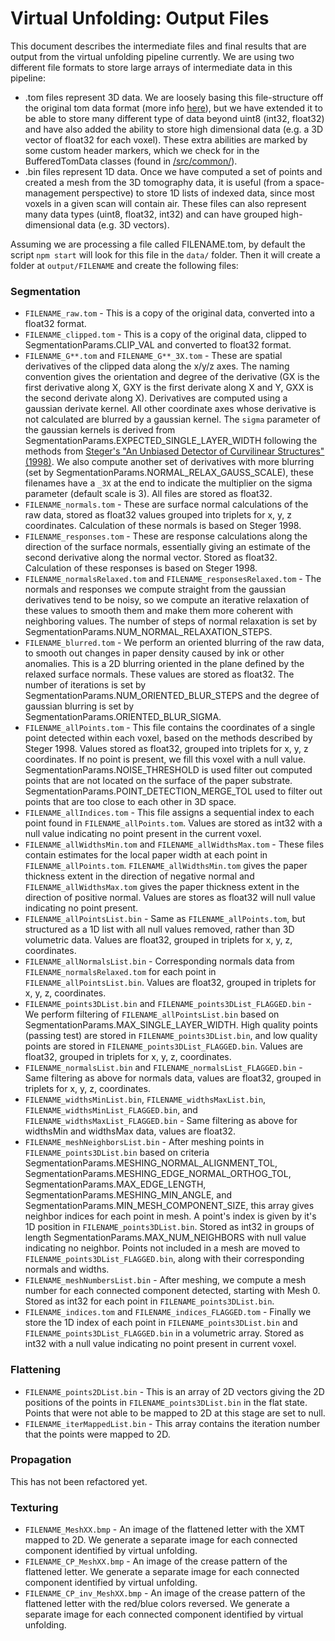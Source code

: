 # Virtual Unfolding: Output Files

This document describes the intermediate files and final results that are output from the virtual unfolding pipeline currently.  We are using two different file formats to store large arrays of intermediate data in this pipeline:

- .tom files represent 3D data.  We are loosely basing this file-structure off the original tom data format (more info [here](/docs/tom.md)), but we have extended it to be able to store many different type of data beyond uint8 (int32, float32) and have also added the ability to store high dimensional data (e.g. a 3D vector of float32 for each voxel).  These extra abilities are marked by some custom header markers, which we check for in the BufferedTomData classes (found in [/src/common/](/src/common/)).
- .bin files represent 1D data.  Once we have computed a set of points and created a mesh from the 3D tomography data, it is useful (from a space-management perspective) to store 1D lists of indexed data, since most voxels in a given scan will contain air.  These files can also represent many data types (uint8, float32, int32) and can have grouped high-dimensional data (e.g. 3D vectors).

Assuming we are processing a file called FILENAME.tom, by default the script `npm start` will look for this file in the `data/` folder.
Then it will create a folder at `output/FILENAME` and create the following files:

### Segmentation

- `FILENAME_raw.tom` - This is a copy of the original data, converted into a float32 format.
- `FILENAME_clipped.tom` - This is a copy of the original data, clipped to SegmentationParams.CLIP_VAL and converted to float32 format.
- `FILENAME_G**.tom` and `FILENAME_G**_3X.tom` - These are spatial derivatives of the clipped data along the x/y/z axes.  The naming convention gives the orientation and degree of the derivative (GX is the first derivative along X, GXY is the first derivate along X and Y, GXX is the second derivate along X).  Derivatives are computed using a gaussian derivate kernel.  All other coordinate axes whose derivative is not calculated are blurred by a gaussian kernel.  The `sigma` parameter of the gaussian kernels is derived from SegmentationParams.EXPECTED_SINGLE_LAYER_WIDTH following the methods from [Steger's "An Unbiased Detector of Curvilinear Structures" (1998)](/docs/StegerUnbiasedDetector.pdf).  We also compute another set of derivatives with more blurring (set by SegmentationParams.NORMAL_RELAX_GAUSS_SCALE), these filenames have a `_3X` at the end to indicate the multiplier on the sigma parameter (default scale is 3).  All files are stored as float32.
- `FILENAME_normals.tom` - These are surface normal calculations of the raw data, stored as float32 values grouped into triplets for x, y, z coordinates.  Calculation of these normals is based on Steger 1998.
- `FILENAME_responses.tom` - These are response calculations along the direction of the surface normals, essentially giving an estimate of the second derivative along the normal vector.  Stored as float32.  Calculation of these responses is based on Steger 1998.
- `FILENAME_normalsRelaxed.tom` and `FILENAME_responsesRelaxed.tom` - The normals and responses we compute straight from the gaussian derivatives tend to be noisy, so we compute an iterative relaxation of these values to smooth them and make them more coherent with neighboring values.  The number of steps of normal relaxation is set by SegmentationParams.NUM_NORMAL_RELAXATION_STEPS.
- `FILENAME_blurred.tom` - We perform an oriented blurring of the raw data, to smooth out changes in paper density caused by ink or other anomalies.  This is a 2D blurring oriented in the plane defined by the relaxed surface normals.  These values are stored as float32.  The number of iterations is set by SegmentationParams.NUM_ORIENTED_BLUR_STEPS and the degree of gaussian blurring is set by SegmentationParams.ORIENTED_BLUR_SIGMA.
- `FILENAME_allPoints.tom` - This file contains the coordinates of a single point detected within each voxel, based on the methods described by Steger 1998. Values stored as float32, grouped into triplets for x, y, z coordinates.  If no point is present, we fill this voxel with a null value.  SegmentationParams.NOISE_THRESHOLD is used filter out computed points that are not located on the surface of the paper substrate. SegmentationParams.POINT_DETECTION_MERGE_TOL used to filter out points that are too close to each other in 3D space.
- `FILENAME_allIndices.tom` - This file assigns a sequential index to each point found in `FILENAME_allPoints.tom`.  Values are stored as int32 with a null value indicating no point present in the current voxel.
- `FILENAME_allWidthsMin.tom` and `FILENAME_allWidthsMax.tom` - These files contain estimates for the local paper width at each point in `FILENAME_allPoints.tom`.  `FILENAME_allWidthsMin.tom` gives the paper thickness extent in the direction of negative normal and `FILENAME_allWidthsMax.tom` gives the paper thickness extent in the direction of positive normal.  Values are stores as float32 will null value indicating no point present.
- `FILENAME_allPointsList.bin` - Same as `FILENAME_allPoints.tom`, but structured as a 1D list with all null values removed, rather than 3D volumetric data.  Values are float32, grouped in triplets for x, y, z, coordinates.
- `FILENAME_allNormalsList.bin` - Corresponding normals data from `FILENAME_normalsRelaxed.tom` for each point in `FILENAME_allPointsList.bin`.  Values are float32, grouped in triplets for x, y, z, coordinates.
- `FILENAME_points3DList.bin` and `FILENAME_points3DList_FLAGGED.bin` - We perform filtering of `FILENAME_allPointsList.bin` based on SegmentationParams.MAX_SINGLE_LAYER_WIDTH.  High quality points (passing test) are stored in `FILENAME_points3DList.bin`, and low quality points are stored in `FILENAME_points3DList_FLAGGED.bin`.  Values are float32, grouped in triplets for x, y, z, coordinates.
- `FILENAME_normalsList.bin` and `FILENAME_normalsList_FLAGGED.bin` -  Same filtering as above for normals data, values are float32, grouped in triplets for x, y, z, coordinates.
- `FILENAME_widthsMinList.bin`, `FILENAME_widthsMaxList.bin`, `FILENAME_widthsMinList_FLAGGED.bin`, and `FILENAME_widthsMaxList_FLAGGED.bin` -  Same filtering as above for widthsMin and widthsMax data, values are float32.
- `FILENAME_meshNeighborsList.bin` - After meshing points in `FILENAME_points3DList.bin` based on criteria SegmentationParams.MESHING_NORMAL_ALIGNMENT_TOL, SegmentationParams.MESHING_EDGE_NORMAL_ORTHOG_TOL, SegmentationParams.MAX_EDGE_LENGTH, SegmentationParams.MESHING_MIN_ANGLE, and SegmentationParams.MIN_MESH_COMPONENT_SIZE, this array gives neighbor indices for each point in mesh.  A point's index is given by it's 1D position in `FILENAME_points3DList.bin`.  Stored as int32 in groups of length SegmentationParams.MAX_NUM_NEIGHBORS with null value indicating no neighbor.  Points not included in a mesh are moved to `FILENAME_points3DList_FLAGGED.bin`, along with their corresponding normals and widths.
- `FILENAME_meshNumbersList.bin` - After meshing, we compute a mesh number for each connected component detected, starting with Mesh 0.  Stored as int32 for each point in `FILENAME_points3DList.bin`.
- `FILENAME_indices.tom` and `FILENAME_indices_FLAGGED.tom` -  Finally we store the 1D index of each point in `FILENAME_points3DList.bin` and `FILENAME_points3DList_FLAGGED.bin` in a volumetric array.  Stored as int32 with a null value indicating no point present in current voxel.

### Flattening

- `FILENAME_points2DList.bin` - This is an array of 2D vectors giving the 2D positions of the points in `FILENAME_points3DList.bin` in the flat state.  Points that were not able to be mapped to 2D at this stage are set to null.
- `FILENAME_iterMappedList.bin` - This array contains the iteration number that the points were mapped to 2D.

### Propagation

This has not been refactored yet.

### Texturing

- `FILENAME_MeshXX.bmp` - An image of the flattened letter with the XMT mapped to 2D.  We generate a separate image for each connected component identified by virtual unfolding.
- `FILENAME_CP_MeshXX.bmp` - An image of the crease pattern of the flattened letter.  We generate a separate image for each connected component identified by virtual unfolding.
- `FILENAME_CP_inv_MeshXX.bmp` - An image of the crease pattern of the flattened letter with the red/blue colors reversed.  We generate a separate image for each connected component identified by virtual unfolding.